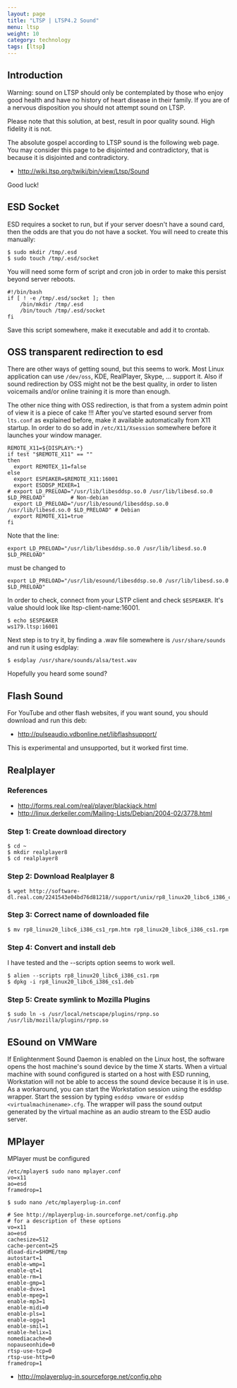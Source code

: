 ```yaml
---
layout: page
title: "LTSP | LTSP4.2 Sound"
menu: ltsp
weight: 10
category: technology
tags: [ltsp]
---
```


## Introduction

Warning: sound on LTSP should only be contemplated by those who enjoy good health and have no history of heart disease in their family. If you are of a nervous disposition you should not attempt sound on LTSP.

Please note that this solution, at best, result in poor quality sound. High fidelity it is not.

The absolute gospel according to LTSP sound is the following web page. You may consider this page to be disjointed and contradictory, that is because it is disjointed and contradictory.

   * http://wiki.ltsp.org/twiki/bin/view/Ltsp/Sound

Good luck!

## ESD Socket

ESD requires a socket to run, but if your server doesn't have a sound card, then the odds are that you do not have a socket. You will need to create this manually:

    $ sudo mkdir /tmp/.esd
    $ sudo touch /tmp/.esd/socket

You will need some form of script and cron job in order to make this persist beyond server reboots.

    #!/bin/bash
    if [ ! -e /tmp/.esd/socket ]; then
        /bin/mkdir /tmp/.esd
        /bin/touch /tmp/.esd/socket
    fi

Save this script somewhere, make it executable and add it to crontab.

## OSS transparent redirection to esd

There are other ways of getting sound, but this seems to work. Most Linux application can use `/dev/oss`, KDE, RealPlayer, Skype, ... support it. Also if sound redirection by OSS might not be the best quality, in order to listen voicemails and/or online training it is more than enough.

The other nice thing with OSS redirection, is that from a system admin point of view it is a piece of cake !!! After you've started esound server from `lts.conf` as explained before, make it available automatically from X11 startup. In order to do so add in `/etc/X11/Xsession` somewhere before it launches your window manager.

    REMOTE_X11=${DISPLAY%:*}
    if test "$REMOTE_X11" == ""
    then
      export REMOTEX_11=false
    else
      export ESPEAKER=$REMOTE_X11:16001
      export ESDDSP_MIXER=1
    # export LD_PRELOAD="/usr/lib/libesddsp.so.0 /usr/lib/libesd.so.0 $LD_PRELOAD"        # Non-debian
      export LD_PRELOAD="/usr/lib/esound/libesddsp.so.0 /usr/lib/libesd.so.0 $LD_PRELOAD" # Debian
      export REMOTE_X11=true
    fi

Note that the line:

    export LD_PRELOAD="/usr/lib/libesddsp.so.0 /usr/lib/libesd.so.0 $LD_PRELOAD"

must be changed to

    export LD_PRELOAD="/usr/lib/esound/libesddsp.so.0 /usr/lib/libesd.so.0 $LD_PRELOAD"

In order to check, connect from your LSTP client and check `$ESPEAKER`. It's value should look like ltsp-client-name:16001.

    $ echo $ESPEAKER
    ws179.ltsp:16001

Next step is to try it, by finding a .wav file somewhere is `/usr/share/sounds` and run it using esdplay:

    $ esdplay /usr/share/sounds/alsa/test.wav

Hopefully you heard some sound?

## Flash Sound

For YouTube and other flash websites, if you want sound, you should download and run this deb:

   * http://pulseaudio.vdbonline.net/libflashsupport/

This is experimental and unsupported, but it worked first time.

## Realplayer

### References

   * http://forms.real.com/real/player/blackjack.html
   * http://linux.derkeiler.com/Mailing-Lists/Debian/2004-02/3778.html

### Step 1: Create download directory

    $ cd ~
    $ mkdir realplayer8
    $ cd realplayer8

### Step 2: Download Realplayer 8

    $ wget http://software-dl.real.com/2241543e04bd76d81218//support/unix/rp8_linux20_libc6_i386_cs1_rpm.htm

### Step 3: Correct name of downloaded file

    $ mv rp8_linux20_libc6_i386_cs1_rpm.htm rp8_linux20_libc6_i386_cs1.rpm

### Step 4: Convert and install deb

I have tested and the --scripts option seems to work well.

    $ alien --scripts rp8_linux20_libc6_i386_cs1.rpm
    $ dpkg -i rp8_linux20_libc6_i386_cs1.deb

### Step 5: Create symlink to Mozilla Plugins

    $ sudo ln -s /usr/local/netscape/plugins/rpnp.so /usr/lib/mozilla/plugins/rpnp.so

## ESound on VMWare

If Enlightenment Sound Daemon is enabled on the Linux host, the software opens the host machine's sound device by the time X starts. When a virtual machine with sound configured is started on a host with ESD running, Workstation will not be able to access the sound device because it is in use. As a workaround, you can start the Workstation session using the esddsp wrapper. Start the session by typing `esddsp vmware` or `esddsp <virtualmachinename>.cfg`. The wrapper will pass the sound output generated by the virtual machine as an audio stream to the ESD audio server.

## MPlayer

MPlayer must be configured 

    /etc/mplayer$ sudo nano mplayer.conf
    vo=x11
    ao=esd
    framedrop=1

    $ sudo nano /etc/mplayerplug-in.conf

    # See http://mplayerplug-in.sourceforge.net/config.php
    # for a description of these options
    vo=x11
    ao=esd
    cachesize=512
    cache-percent=25
    dload-dir=$HOME/tmp
    autostart=1
    enable-wmp=1
    enable-qt=1
    enable-rm=1
    enable-gmp=1
    enable-dvx=1
    enable-mpeg=1
    enable-mp3=1
    enable-midi=0
    enable-pls=1
    enable-ogg=1
    enable-smil=1
    enable-helix=1
    nomediacache=0
    nopauseonhide=0
    rtsp-use-tcp=0
    rtsp-use-http=0
    framedrop=1

   * http://mplayerplug-in.sourceforge.net/config.php

